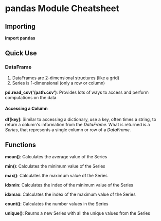 # pandas Module Cheatsheet

## Importing
**import pandas**

## Quick Use

### DataFrame
1. DataFrames are 2-dimensional structures (like a grid)
2. Series is 1-dimensional (only a row or column)

**pd.read_csv('/path.csv')**:
Provides lots of ways to access and perform computations on the data

#### Accessing a Column
**df[key]**:
Similar to accessing a dictionary, use a key, often times a string, to return
a column's information from the *DataFrame*. What is returned is a *Series*, that
represents a single column or row of a *DataFrame*.

## Functions

**mean()**:
Calculates the average value of the Series

**min()**:
Calculates the minimum value of the Series

**max()**:
Calculates the maximum value of the Series

**idxmin**:
Calculates the index of the minimum value of the Series

**idxmax**:
Calculates the index of the maximum value of the Series

**count()**:
Calculates the number values in the Series

**unique()**:
Reurns a new Series with all the unique values from the Series
